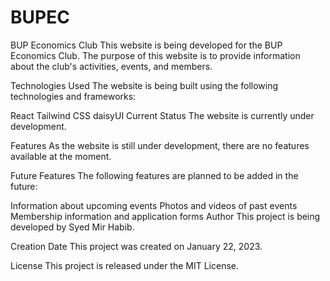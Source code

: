 # BUPEC
BUP Economics Club
This website is being developed for the BUP Economics Club. The purpose of this website is to provide information about the club's activities, events, and members.

Technologies Used
The website is being built using the following technologies and frameworks:

React
Tailwind CSS
daisyUI
Current Status
The website is currently under development.

Features
As the website is still under development, there are no features available at the moment.

Future Features
The following features are planned to be added in the future:

Information about upcoming events
Photos and videos of past events
Membership information and application forms
Author
This project is being developed by Syed Mir Habib.

Creation Date
This project was created on January 22, 2023.

License
This project is released under the MIT License.



